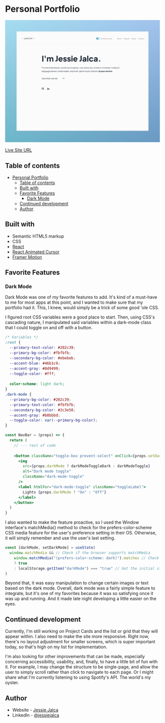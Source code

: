 # Personal Portfolio

![Screenshot of my portfolio homepage.](./screenshot.jpg)

[Live Site URL](https://jessiejalca.dev)

## Table of contents

- [Personal Portfolio](#personal-portfolio)
  - [Table of contents](#table-of-contents)
  - [Built with](#built-with)
  - [Favorite Features](#favorite-features)
    - [Dark Mode](#dark-mode)
  - [Continued development](#continued-development)
  - [Author](#author)

## Built with

- Semantic HTML5 markup
- CSS
- [React](https://reactjs.org/)
- [React Animated Cursor](https://www.npmjs.com/package/react-animated-cursor)
- [Framer Motion](https://www.framer.com/motion/)

## Favorite Features

### Dark Mode

Dark Mode was one of my favorite features to add. It's kind of a must-have to me for most apps at this point, and I wanted to make sure that my portfolio had it. This, I knew, would simply be a trick of some good 'ole CSS.

I figured root CSS variables were a good place to start. Then, using CSS's cascading nature, I manipulated said variables within a dark-mode class that I could toggle on and off with a button.

```css
/* Variables */
:root {
  --primary-text-color: #202c39;
  --primary-bg-color: #fbfbfb;
  --secondary-bg-color: #ebebeb;
  --accent-blue: #46b1c9;
  --accent-gray: #8d9499;
  --toggle-color: #fff;

  color-scheme: light dark;
}
.dark-mode {
  --primary-bg-color: #202c39;
  --primary-text-color: #fbfbfb;
  --secondary-bg-color: #2c3e50;
  --accent-gray: #b8bbbd;
  --toggle-color: var(--primary-bg-color);
}
```

```jsx
const NavBar = (props) => {
  return (
    // --- rest of code

    <button className="toggle-box prevent-select" onClick={props.setDarkMode}>
      <img
        src={props.darkMode ? darkModeToggleDark : darkModeToggle}
        alt="Dark mode toggle"
        className="dark-mode-toggle"
      />
      <label htmlFor="dark-mode-toggle" className="toggleLabel">
        Lights {props.darkMode ? "On" : "Off"}
      </label>
    </button>
  )
}
```

I also wanted to make the feature proactive, so I used the Window interface's matchMedia() method to check for the prefers-color-scheme CSS media feature for the user's preference setting in their OS. Otherwise, it will simply remember and use the user's last setting.

```js
const [darkMode, setDarkMode] = useState(
  window.matchMedia && // Check if the browser supports matchMedia
    window.matchMedia("(prefers-color-scheme: dark)").matches // Check if the OS has dark mode enabled
    ? true
    : localStorage.getItem("darkMode") === "true" // Get the initial state from localStorage
)
```

Beyond that, it was easy manipulation to change certain images or text based on the dark mode. Overall, dark mode was a fairly simple feature to integrate, but it's one of my favorites because it was so satisfying once it was up and running. And it made late night developing a little easier on the eyes.

<!-- ### Accessibility

Accessibility is essential to web development, so I wanted to make sure that my site met accessibility standards. In building my portfolio, I've tried to be mindful of using semantic HTML. But one thing I noticed while testing my site was that the controls for toggling dark mode and cursor animations was that they weren't reachable by keyboard. I realized they had to be turned into buttons, and although that was super simple to implement, it sent me down more of a rabbit hole about how I could step up my accessibility game.
And one major player I came across was using ARIA states and properties. So far, I've only implemented ARIA labels, to give semantic meaning to the subtitles of each page. -->

## Continued development

Currently, I'm still working on Project Cards and the list or grid that they will appear within. I also need to make the site more responsive. Right now, there's no layout adjustment for smaller screens, which is super important today, so that's high on my list for implementation.

I'm also looking for other improvements that can be made, especially concerning accessibility, usability, and, finally, to have a little bit of fun with it. For example, I may change the structure to be single-page, and allow the user to simply scroll rather than click to navigate to each page. Or I might share what I'm currently listening to using Spotify's API. The world's my oyster.

<!-- ## Useful resources

- [Example resource 1](https://www.example.com) - This helped me for XYZ reason. I really liked this pattern and will use it going forward.
- [Example resource 2](https://www.example.com) - This is an amazing article which helped me finally understand XYZ. I'd recommend it to anyone still learning this concept.

**Note: Delete this note and replace the list above with resources that helped you during the challenge. These could come in handy for anyone viewing your solution or for yourself when you look back on this project in the future.** -->

## Author

- Website - [Jessie Jalca](https://jessiejalca.dev)
- LinkedIn - [@jessiejalca](https://www.linkedin.com/in/jessiejalca/)
